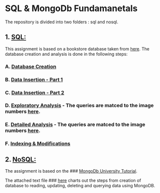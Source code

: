 # SQL & MongoDb Fundamanetals

The repository is divided into two folders : sql and nosql.

## 1. [SQL:]( https://github.com/vishalpuri13/swe_sql_nosql/tree/main/sql)
This assignment is based on a bookstore database taken from [here](https://help.tableau.com/current/pro/desktop/en-us/bookshop_data.htm).
The database creation and analysis is done in the following steps:
### A. [Database Creation](https://github.com/vishalpuri13/swe_sql_nosql/blob/main/sql/sql_bookstore_db_creation.sql)
### B. [Data Insertion - Part 1](https://github.com/vishalpuri13/swe_sql_nosql/blob/main/sql/sql_data_insert_file1.sql)
### C. [Data Insertion - Part 2](https://github.com/vishalpuri13/swe_sql_nosql/blob/main/sql/sql_data_insert_file2_ratings_sales.sql)
### D. [Exploratory Analysis](https://github.com/vishalpuri13/swe_sql_nosql/blob/main/sql/sql_exploratory_queries.sql) - The queries are matced to the image numbers [here](https://github.com/vishalpuri13/swe_sql_nosql/tree/main/sql/images).
### E. [Detailed Analysis](https://github.com/vishalpuri13/swe_sql_nosql/blob/main/sql/sql_detailed_data_analysis.sql) - The queries are matced to the image numbers [here](https://github.com/vishalpuri13/swe_sql_nosql/tree/main/sql/images).
### F. [Indexing & Modifications](https://github.com/vishalpuri13/swe_sql_nosql/blob/main/sql/sql_indexation%20and%20modification.sql)


## 2. [NoSQL:](https://github.com/vishalpuri13/swe_sql_nosql/tree/main/nosql)

The assignment is based on the  ### [MongoDb University Tutorial](https://learn.mongodb.com/learning-paths/introduction-to-mongodb). 

The attached text file  ### [here](https://github.com/vishalpuri13/swe_sql_nosql/blob/main/nosql/mongoDbTutorial.txt) charts out the steps from creation of database to reading, updating, deleting and querying data using MongoDB.

